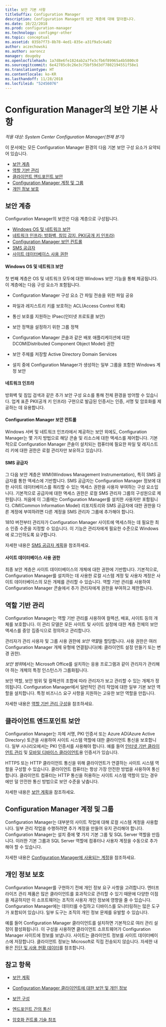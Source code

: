 ```yaml
---
title: 보안 기본 사항
titleSuffix: Configuration Manager
description: Configuration Manager의 보안 계층에 대해 알아봅니다.
ms.date: 10/22/2018
ms.prod: configuration-manager
ms.technology: configmgr-other
ms.topic: conceptual
ms.assetid: 035b7f73-8b78-4ed1-835e-a31f9a5c4a02
author: aczechowski
ms.author: aaroncz
manager: dougeby
ms.openlocfilehash: 1a7d8e6fe1824ab2a7fe3cfb6f89965a4b5800c0
ms.sourcegitcommit: 6e42785c8c26e3c75bf59d3df7802194551f58e1
ms.translationtype: HT
ms.contentlocale: ko-KR
ms.lasthandoff: 11/28/2018
ms.locfileid: "52456076"
---
```

# <a name="fundamentals-of-security-for-configuration-manager"></a>Configuration Manager의 보안 기본 사항

*적용 대상: System Center Configuration Manager(현재 분기)*

이 문서에는 모든 Configuration Manager 환경의 다음 기본 보안 구성 요소가 요약되어 있습니다.
- [보안 계층](#bkmk_layers)
- [역할 기반 관리](#bkmk_rba)
- [클라이언트 엔드포인트 보안](#bkmk_endpoints)
- [Configuration Manager 계정 및 그룹](#bkmk_accounts)
- [개인 정보 보호](#bkmk_privacy)

## <a name="bkmk_layers"></a> 보안 계층

Configuration Manager의 보안은 다음 계층으로 구성됩니다. 
- [Windows OS 및 네트워크 보안](#bkmk_layer-windows)
- [네트워크 인프라: 방화벽, 침입 감지, PKI(공개 키 인프라)](#bkmk_layer-network)
- [Configuration Manager 보안 컨트롤](#bkmk_layer-cm)
- [SMS 공급자](#bkmk_layer-provider)
- [사이트 데이터베이스 사용 권한](#bkmk_layer-db)

#### <a name="bkmk_layer-windows"></a> Windows OS 및 네트워크 보안
첫 번째 계층은 OS 및 네트워크 모두에 대한 Windows 보안 기능을 통해 제공됩니다. 이 계층에는 다음 구성 요소가 포함됩니다.  

-   Configuration Manager 구성 요소 간 파일 전송을 위한 파일 공유  

-   파일과 레지스트리 키를 보호하는 ACL(Access Control 목록)  

-   통신 보호를 지원하는 IPsec(인터넷 프로토콜 보안)  

-   보안 정책을 설정하기 위한 그룹 정책  

-   Configuration Manager 콘솔과 같은 배포 애플리케이션에 대한 DCOM(Distributed Component Object Model) 권한  

-   보안 주체를 저장할 Active Directory Domain Services  

-   설치 중에 Configuration Manager가 생성하는 일부 그룹을 포함한 Windows 계정 보안  

#### <a name="bkmk_layer-network"></a> 네트워크 인프라

방화벽 및 침입 검색과 같은 추가 보안 구성 요소를 통해 전체 환경을 방어할 수 있습니다. 업계 표준 PKI(공개 키 인프라) 구현으로 발급된 인증서는 인증, 서명 및 암호화를 제공하는 데 유용합니다.  

#### <a name="bkmk_layer-cm"></a> Configuration Manager 보안 컨트롤

Windows 서버 및 네트워크 인프라에서 제공하는 보안 외에도, Configuration Manager는 몇 가지 방법으로 해당 콘솔 및 리소스에 대한 액세스를 제어합니다. 기본적으로 Configuration Manager 콘솔이 설치되는 컴퓨터에 필요한 파일 및 레지스트리 키에 대한 권한은 로컬 관리자만 보유하고 있습니다.  

#### <a name="bkmk_layer-provider"></a> SMS 공급자

그 다음 보안 계층은 WMI(Windows Management Instrumentation), 특히 SMS 공급자를 통한 액세스에 기반합니다. SMS 공급자는 Configuration Manager 정보에 대한 사이트 데이터베이스를 쿼리할 수 있는 액세스 권한을 사용자 부여하는 구성 요소입니다. 기본적으로 공급자에 대한 액세스 권한은 로컬 SMS 관리자 그룹의 구성원으로 제한됩니다. 처음에 이 그룹에는 Configuration Manager를 설치한 사용자만 포함됩니다. CIM(Common Information Model) 리포지토리와 SMS 공급자에 대한 권한을 다른 계정에 부여하려면 다른 계정을 SMS 관리자 그룹에 추가해야 합니다.  

1810 버전부터 관리자가 Configuration Manager 사이트에 액세스하는 데 필요한 최소 인증 수준을 지정할 수 있습니다. 이 기능은 관리자에게 필요한 수준으로 Windows에 로그인하도록 요구합니다. <!--1357013-->  

자세한 내용은 [SMS 공급자 계획](/sccm/core/plan-design/hierarchy/plan-for-the-sms-provider)을 참조하세요.

#### <a name="bkmk_layer-db"></a> 사이트 데이터베이스 사용 권한

최종 보안 계층은 사이트 데이터베이스의 개체에 대한 권한에 기반합니다. 기본적으로, Configuration Manager를 설치하는 데 사용한 로컬 시스템 계정 및 사용자 계정은 사이트 데이터베이스의 모든 개체를 관리할 수 있습니다. 역할 기반 관리를 사용하여 Configuration Manager 콘솔에서 추가 관리자에게 권한을 부여하고 제한합니다.  



## <a name="bkmk_rba"></a> 역할 기반 관리  

 Configuration Manager는 역할 기반 관리를 사용하여 컬렉션, 배포, 사이트 등의 개체를 보호합니다. 이 관리 모델은 모든 사이트 및 사이트 설정에 대한 계층 전체의 보안 액세스를 중앙 집중식으로 정의하고 관리합니다. 

 관리자가 관리 사용자 및 그룹 사용 권한에 *보안 역할*을 할당합니다. 사용 권한은 여러 Configuration Manager 개체 유형에 연결됩니다(예: 클라이언트 설정 만들기 또는 변경 권한). 

 *보안 범위*에서는 Microsoft Office를 설치하는 응용 프로그램과 같이 관리자가 관리해야 하는 개체의 특정 인스턴스가 그룹화됩니다. 

 보안 역할, 보안 범위 및 컬렉션의 조합에 따라 관리자가 보고 관리할 수 있는 개체가 정의됩니다. Configuration Manager에서 일반적인 관리 작업에 대한 일부 기본 보안 역할을 설치합니다. 특정 비즈니스 요구 사항을 지원하는 고유한 보안 역할을 만듭니다.  

 자세한 내용은 [역할 기반 관리 구성](/sccm/core/servers/deploy/configure/configure-role-based-administration)을 참조하세요.  



## <a name="bkmk_endpoints"></a> 클라이언트 엔드포인트 보안  

 Configuration Manager는 자체 서명, PKI 인증서 또는 Azure AD(Azure Active Directory) 토큰을 사용하여 사이트 시스템 역할에 대한 클라이언트 통신을 보호합니다. 일부 시나리오에서는 PKI 인증서를 사용해야 합니다. 예를 들어 [인터넷 기반 클라이언트 관리](/sccm/core/clients/manage/plan-internet-based-client-management) 및 [모바일 디바이스 클라이언트](/sccm/mdm/plan-design/plan-on-premises-mdm)용 인증서가 있습니다.  

 HTTPS 또는 HTTP 클라이언트 통신을 위해 클라이언트가 연결하는 사이트 시스템 역할을 구성할 수 있습니다. 클라이언트 컴퓨터는 항상 가장 안전한 방법을 사용하여 통신합니다. 클라이언트 컴퓨터는 HTTP 통신을 허용하는 사이트 시스템 역할이 있는 경우에만 덜 안전한 통신 방법으로 보안 수준을 낮춥니다.  

 자세한 내용은 [보안 계획](/sccm/core/plan-design/security/plan-for-security)을 참조하세요.



## <a name="bkmk_accounts"></a> Configuration Manager 계정 및 그룹  

 Configuration Manager는 대부분의 사이트 작업에 대해 로컬 시스템 계정을 사용합니다. 일부 관리 작업을 수행하려면 추가 계정을 만들어 유지 관리해야 합니다. Configuration Manager는 설치 중에 몇 가지 기본 그룹 및 SQL Server 역할을 만듭니다. 이러한 기본 그룹과 SQL Server 역할에 컴퓨터나 사용자 계정을 수동으로 추가해야 할 수 있습니다.  

 자세한 내용은 [Configuration Manager에 사용되는 계정](/sccm/core/plan-design/hierarchy/accounts)을 참조하세요.  



## <a name="bkmk_privacy"></a> 개인 정보 보호  

 Configuration Manager를 구현하기 전에 개인 정보 요구 사항을 고려합니다. 엔터프라이즈 관리 제품은 많은 클라이언트를 효과적으로 관리할 수 있기 때문에 다양한 이점을 제공하지만 이 소프트웨어는 조직의 사용자 개인 정보에 영향을 줄 수 있습니다. Configuration Manager에는 데이터를 수집하고 디바이스를 모니터링하는 많은 도구가 포함되어 있습니다. 일부 도구는 조직의 개인 정보 문제를 유발할 수 있습니다.  

 예를 들어 Configuration Manager 클라이언트를 설치하면 기본적으로 여러 관리 설정이 활성화됩니다. 이 구성을 사용하면 클라이언트 소프트웨어가 Configuration Manager 사이트에 정보를 보냅니다. 사이트는 클라이언트 정보를 사이트 데이터베이스에 저장합니다. 클라이언트 정보는 Microsoft로 직접 전송되지 않습니다. 자세한 내용은 [진단 및 사용 현황 데이터](/sccm/core/plan-design/diagnostics/diagnostics-and-usage-data)를 참조합니다.



## <a name="see-also"></a>참고 항목

- [보안 계획](/sccm/core/plan-design/security/plan-for-security)  

- [Configuration Manager 클라이언트에 대한 보안 및 개인 정보](/sccm/core/clients/deploy/plan/security-and-privacy-for-clients)  

- [보안 구성](/sccm/core/plan-design/security/configure-security)   

- [엔드포인트 간의 통신](/sccm/core/plan-design/hierarchy/communications-between-endpoints)  

- [암호화 컨트롤 기술 참조](/sccm/core/plan-design/security/cryptographic-controls-tehnical-reference)  
